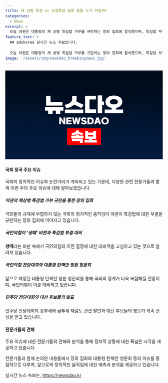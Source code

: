 ```yaml
---
title: 채 상병 특검 vs 상설특검 집회 충돌 누가 이길까?
categories:
  - News
excerpt: >
  오늘 야권은 대통령의 채 상병 특검법 거부를 규탄하는 장외 집회에 참석했으며, 특검법 부결을 대비해 상설특검을 검토 중입니다. 정치정책의 현재와 미래, 그리고 국민의힘 전당대회와 민주당 전당대회에서의 열린 토론과 파장, 그리고 한동훈 후보의 대권 도전 선언과 이재명 전 대표의 종부세 재검토 발언 등이 주된 관심사입니다. 권력, 정치, 정책에서의 변화와 갈등이 민주주의의 다양한 측면을 보여주고 있습니다.
feature_text: >
  ## adskorea 실시간 뉴스 속보입니다.

  오늘 야권은 대통령의 채 상병 특검법 거부를 규탄하는 장외 집회에 참석했으며, 특검법 부결을 대비해 상설특검을 검토 중입니다. 정치정책의 현재와 미래, 그리고 국민의힘 전당대회와 민주당 전당대회에서의 열린 토론과 파장, 그리고 한동훈 후보의 대권 도전 선언과 이재명 전 대표의 종부세 재검토 발언 등이 주된 관심사입니다. 권력, 정치, 정책에서의 변화와 갈등이 민주주의의 다양한 측면을 보여주고 있습니다.
image: '/assets/img/newsdao_breakingnews.jpg'
---
```


<p><img src="/assets/img/newsdao_breakingnews.jpg" alt="adskorea 속보" /></p>

<h4>국회 정국 주요 이슈</h4>

<p>국회의 정치적인 이슈와 논란거리가 계속되고 있는 가운데, 다양한 관련 전문가들과 함께 이번 주의 주요 이슈에 대해 알아보겠습니다.</p>

<h5>야권의 채상병 특검법 거부 규탄을 통한 장외 집회</h5>

<p>국민들의 규제에 부합하지 않는 국회의 정치적인 움직임이 야권이 특검법에 대한 부결을 규탄하는 장외 집회에 이어지고 있습니다. </p>

<h5>국민의힘이 '생떼' 비판과 특검법 부결 대비</h5>

<p><strong>생떼</strong>라는 비판 속에서 국민의힘의 이전 결정에 대한 대비책을 고심하고 있는 것으로 알려져 있습니다.</p>

<h5>국민의힘 전당대회와 대통령 탄핵안 청원 청문회</h5>

<p>앞으로 예정된 대통령 탄핵안 청원 청문회를 통해 국회의 정계가 더욱 복잡해질 전망이며, 국민의힘이 이를 대비하고 있습니다.</p>

<h5>민주당 전당대회와 대선 후보들의 발표</h5>

<p>민주당 전당대회의 종부세와 금투세 재검토 관련 발언과 대선 후보들의 행보가 계속 관심을 받고 있습니다.</p>

<h4>전문가들의 견해</h4>

<p>주요 이슈에 대한 전문가들의 견해와 분석을 통해 정치적 상황에 대한 폭넓은 시각을 제공하고 있습니다.</p>

<p>전문가들과 함께 논의된 내용들에서 장외 집회와 대통령 탄핵안 청문회 등의 이슈를 중점적으로 다루며, 앞으로의 정치적인 움직임에 대한 예측과 분석을 제공하고 있습니다.</p>
실시간 뉴스 속보는, <a href="https://newsdao.kr" rel="dofollow">https://newsdao.kr</a>



